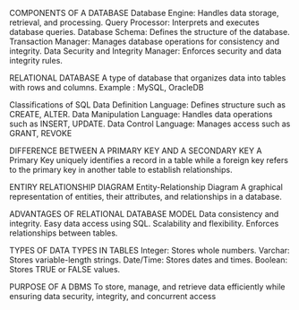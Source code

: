 COMPONENTS OF A DATABASE
Database Engine: Handles data storage, retrieval, and processing.
Query Processor: Interprets and executes database queries.
Database Schema: Defines the structure of the database.
Transaction Manager: Manages database operations for consistency and integrity.
Data Security and Integrity Manager: Enforces security and data integrity rules.

RELATIONAL DATABASE
A type of database that organizes data into tables  with rows and columns.
Example : MySQL, OracleDB

Classifications of SQL
Data Definition Language: Defines structure such as CREATE, ALTER.
Data Manipulation Language: Handles data operations such as INSERT, UPDATE.
Data Control Language: Manages access such as  GRANT, REVOKE

DIFFERENCE BETWEEN A PRIMARY KEY AND A SECONDARY KEY
A Primary Key uniquely identifies a record in a table while a foreign key refers to the primary key in another table to establish relationships.

ENTIRY RELATIONSHIP DIAGRAM 
Entity-Relationship Diagram 
A graphical representation of entities, their attributes, and relationships in a database.

ADVANTAGES OF RELATIONAL DATABASE MODEL
Data consistency and integrity.
Easy data access using SQL.
Scalability and flexibility.
Enforces relationships between tables.

TYPES OF DATA TYPES IN TABLES
Integer: Stores whole numbers.
Varchar: Stores variable-length strings.
Date/Time: Stores dates and times.
Boolean: Stores TRUE or FALSE values.

PURPOSE OF A DBMS
To store, manage, and retrieve data efficiently while ensuring data security, integrity, and concurrent access

